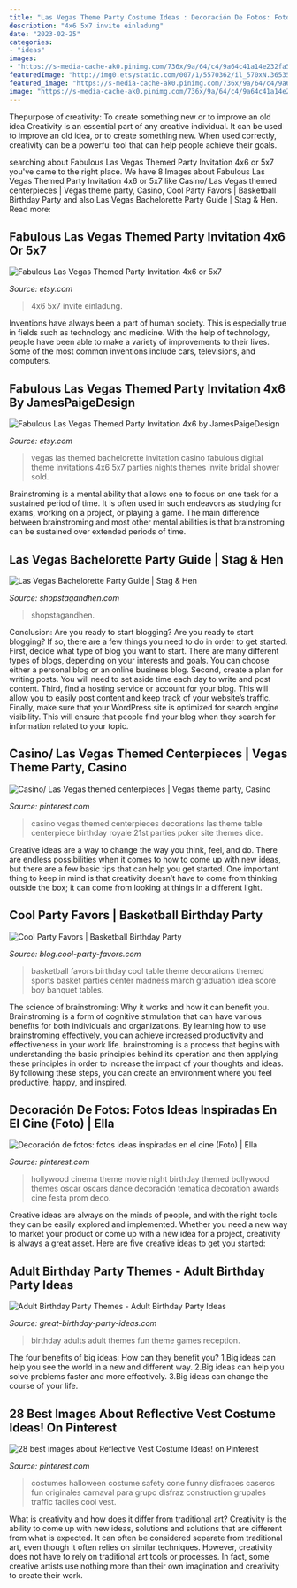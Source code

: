 ```yaml
---
title: "Las Vegas Theme Party Costume Ideas : Decoración De Fotos: Fotos Ideas Inspiradas En El Cine (foto)"
description: "4x6 5x7 invite einladung"
date: "2023-02-25"
categories:
- "ideas"
images:
- "https://s-media-cache-ak0.pinimg.com/736x/9a/64/c4/9a64c41a14e232fa576919f2b72fb8b3.jpg"
featuredImage: "http://img0.etsystatic.com/007/1/5570362/il_570xN.365355132_e6gk.jpg"
featured_image: "https://s-media-cache-ak0.pinimg.com/736x/9a/64/c4/9a64c41a14e232fa576919f2b72fb8b3.jpg"
image: "https://s-media-cache-ak0.pinimg.com/736x/9a/64/c4/9a64c41a14e232fa576919f2b72fb8b3.jpg"
---
```



Thepurpose of creativity: To create something new or to improve an old idea
Creativity is an essential part of any creative individual. It can be used to improve an old idea, or to create something new. When used correctly, creativity can be a powerful tool that can help people achieve their goals.

	

		
searching about Fabulous Las Vegas Themed Party Invitation 4x6 or 5x7 you've came to the right place. We have 8 Images about Fabulous Las Vegas Themed Party Invitation 4x6 or 5x7 like Casino/ Las Vegas themed centerpieces | Vegas theme party, Casino, Cool Party Favors | Basketball Birthday Party and also Las Vegas Bachelorette Party Guide | Stag &amp; Hen. Read more:
		
    
## Fabulous Las Vegas Themed Party Invitation 4x6 Or 5x7

<img loading=lazy src="https://img0.etsystatic.com/007/1/5570362/il_570xN.365355132_e6gk.jpg" onerror="this.onerror=null;this.src='https://tse3.mm.bing.net/th?id=OIP.n7H-VMYrCtnvmp4gkiL9DgHaKG&amp;pid=15.1';" alt="Fabulous Las Vegas Themed Party Invitation 4x6 or 5x7">

_Source: etsy.com_

>4x6 5x7 invite einladung. 

	

Inventions have always been a part of human society. This is especially true in fields such as technology and medicine. With the help of technology, people have been able to make a variety of improvements to their lives. Some of the most common inventions include cars, televisions, and computers.

    
## Fabulous Las Vegas Themed Party Invitation 4x6 By JamesPaigeDesign

<img loading=lazy src="http://img0.etsystatic.com/007/1/5570362/il_570xN.365355132_e6gk.jpg" onerror="this.onerror=null;this.src='https://tse2.mm.bing.net/th?id=OIP.HANzzdJ7LbErgdRe2m31wgHaKG&amp;pid=15.1';" alt="Fabulous Las Vegas Themed Party Invitation 4x6 by JamesPaigeDesign">

_Source: etsy.com_

>vegas las themed bachelorette invitation casino fabulous digital theme invitations 4x6 5x7 parties nights themes invite bridal shower sold. 

	

Brainstroming is a mental ability that allows one to focus on one task for a sustained period of time. It is often used in such endeavors as studying for exams, working on a project, or playing a game. The main difference between brainstroming and most other mental abilities is that brainstroming can be sustained over extended periods of time.

    
## Las Vegas Bachelorette Party Guide | Stag &amp; Hen

<img loading=lazy src="http://cdn.shopify.com/s/files/1/1374/6221/products/Photo_Tours_-_Las_Vegas_Bachelorette_Party_600x600.jpg?v=1558571056" onerror="this.onerror=null;this.src='https://tse4.mm.bing.net/th?id=OIP.pXyPyWyM0YfkYI8PzsOdugHaHa&amp;pid=15.1';" alt="Las Vegas Bachelorette Party Guide | Stag &amp; Hen">

_Source: shopstagandhen.com_

>shopstagandhen. 

	

Conclusion: Are you ready to start blogging?
Are you ready to start blogging? If so, there are a few things you need to do in order to get started. First, decide what type of blog you want to start. There are many different types of blogs, depending on your interests and goals. You can choose either a personal blog or an online business blog. Second, create a plan for writing posts. You will need to set aside time each day to write and post content. Third, find a hosting service or account for your blog. This will allow you to easily post content and keep track of your website’s traffic. Finally, make sure that your WordPress site is optimized for search engine visibility. This will ensure that people find your blog when they search for information related to your topic.

    
## Casino/ Las Vegas Themed Centerpieces | Vegas Theme Party, Casino

<img loading=lazy src="https://i.pinimg.com/originals/8f/40/a7/8f40a74116d2c781ddba1586a2ffebba.jpg" onerror="this.onerror=null;this.src='https://tse2.mm.bing.net/th?id=OIP.0o5E7AzOU9GHXTRkFs0jiQHaJ4&amp;pid=15.1';" alt="Casino/ Las Vegas themed centerpieces | Vegas theme party, Casino">

_Source: pinterest.com_

>casino vegas themed centerpieces decorations las theme table centerpiece birthday royale 21st parties poker site themes dice. 

	

Creative ideas are a way to change the way you think, feel, and do. There are endless possibilities when it comes to how to come up with new ideas, but there are a few basic tips that can help you get started. One important thing to keep in mind is that creativity doesn’t have to come from thinking outside the box; it can come from looking at things in a different light.

    
## Cool Party Favors | Basketball Birthday Party

<img loading=lazy src="http://blog.cool-party-favors.com/wp-content/uploads/2012/09/Basketball-Favors.jpg" onerror="this.onerror=null;this.src='https://tse2.mm.bing.net/th?id=OIP.NIR4dulhrUPbmHRRQaZX5wHaKQ&amp;pid=15.1';" alt="Cool Party Favors | Basketball Birthday Party">

_Source: blog.cool-party-favors.com_

>basketball favors birthday cool table theme decorations themed sports basket parties center madness march graduation idea score boy banquet tables. 

	

The science of brainstroming: Why it works and how it can benefit you.
Brainstroming is a form of cognitive stimulation that can have various benefits for both individuals and organizations. By learning how to use brainstroming effectively, you can achieve increased productivity and effectiveness in your work life. brainstroming is a process that begins with understanding the basic principles behind its operation and then applying these principles in order to increase the impact of your thoughts and ideas. By following these steps, you can create an environment where you feel productive, happy, and inspired.

    
## Decoración De Fotos: Fotos Ideas Inspiradas En El Cine (Foto) | Ella

<img loading=lazy src="https://i.pinimg.com/736x/ae/27/30/ae27305add7f210ad2e6286c524d0bd3.jpg" onerror="this.onerror=null;this.src='https://tse1.mm.bing.net/th?id=OIP.G9gNgm8S5IZu4kKSkzRCWAHaNK&amp;pid=15.1';" alt="Decoración de fotos: fotos ideas inspiradas en el cine (Foto) | Ella">

_Source: pinterest.com_

>hollywood cinema theme movie night birthday themed bollywood themes oscar oscars dance decoración tematica decoration awards cine festa prom deco. 

	

Creative ideas are always on the minds of people, and with the right tools they can be easily explored and implemented. Whether you need a new way to market your product or come up with a new idea for a project, creativity is always a great asset. Here are five creative ideas to get you started:

    
## Adult Birthday Party Themes - Adult Birthday Party Ideas

<img loading=lazy src="https://www.great-birthday-party-ideas.com/images/adult-birthday-party.jpg" onerror="this.onerror=null;this.src='https://tse2.mm.bing.net/th?id=OIP.CfG9oiQwP-z_1Cu03Ci7OAHaE6&amp;pid=15.1';" alt="Adult Birthday Party Themes - Adult Birthday Party Ideas">

_Source: great-birthday-party-ideas.com_

>birthday adults adult themes fun theme games reception. 

	

The four benefits of big ideas: How can they benefit you?
1.Big ideas can help you see the world in a new and different way.
2.Big ideas can help you solve problems faster and more effectively.
3.Big ideas can change the course of your life.

    
## 28 Best Images About Reflective Vest Costume Ideas! On Pinterest

<img loading=lazy src="https://s-media-cache-ak0.pinimg.com/736x/9a/64/c4/9a64c41a14e232fa576919f2b72fb8b3.jpg" onerror="this.onerror=null;this.src='https://tse3.mm.bing.net/th?id=OIP.J8xVYqLMTgS45H10RuyeLwAAAA&amp;pid=15.1';" alt="28 best images about Reflective Vest Costume Ideas! on Pinterest">

_Source: pinterest.com_

>costumes halloween costume safety cone funny disfraces caseros fun originales carnaval para grupo disfraz construction grupales traffic faciles cool vest. 

	

What is creativity and how does it differ from traditional art?
Creativity is the ability to come up with new ideas, solutions and solutions that are different from what is expected. It can often be considered separate from traditional art, even though it often relies on similar techniques. However, creativity does not have to rely on traditional art tools or processes. In fact, some creative artists use nothing more than their own imagination and creativity to create their work.

